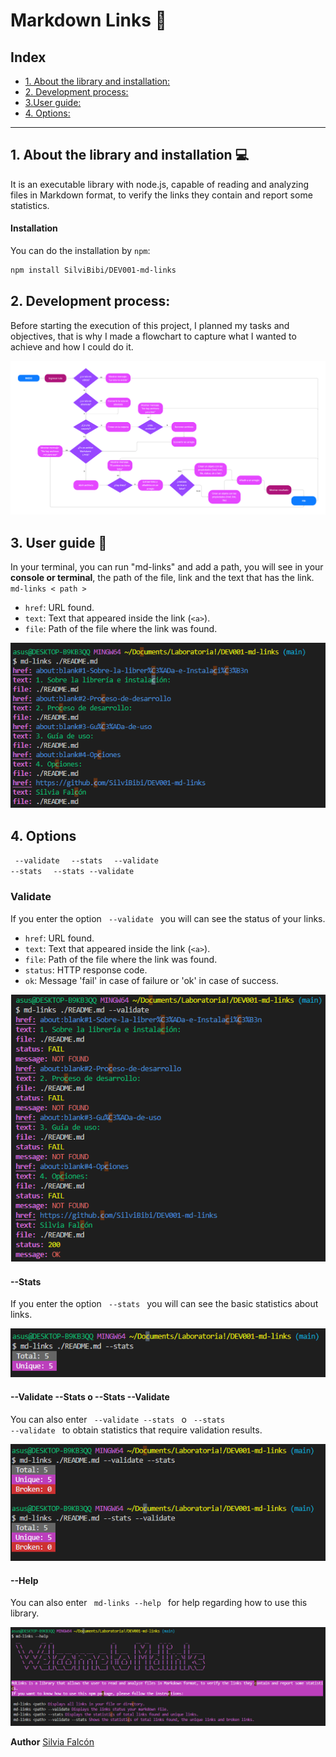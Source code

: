#  Markdown Links 🔗

## Index

* [1. About the library and installation:](#1-About-the-library-and-installation)
* [2. Development process:](#2-Development-process)
* [3.User guide:](#3-User-guide)
* [4. Options:](#4-Options)

 
***


## 1. About the library and installation 💻
It is an executable library with node.js, capable of reading and analyzing files in Markdown format, to verify the links they contain and report some statistics. 

#### Installation
You can do the installation by `npm`:

```sh
npm install SilviBibi/DEV001-md-links
```

  ## 2. Development process:

Before starting the execution of this project, I planned my tasks and objectives, that is why I made a flowchart to capture what I wanted to achieve and how I could do it.

![Diagram](./images/DiagramaMdLinks.png)


## 3. User guide 📖
In your terminal, you can run "md-links" and add a path, you will see in your **console or terminal**, the path of the file, link and the text that has the link. 
<code> md-links < path > </code>
  
* `href`: URL found.
* `text`: Text that appeared inside the link (`<a>`).
* `file`: Path of the file where the link was found.

![pathOnly](./images/pathOnly.png)

## 4. Options
  <code> --validate </code> <code> --stats </code> <code> --validate --stats </code> <code> --stats --validate </code> 

### Validate
If you enter the option <code> --validate </code> you will can see the status of your links.
 
* `href`: URL found.
* `text`: Text that appeared inside the link (`<a>`).
* `file`: Path of the file where the link was found.
* `status`:  HTTP response code.
* `ok`: Message 'fail' in case of failure or 'ok' in case of success.

![validate](./images/--validate.png)

#### --Stats
If you enter the option <code> --stats </code> you will can see the basic statistics about links.

![stats](./images/--stats.png)

#### --Validate --Stats o --Stats --Validate
You can also enter <code> --validate --stats </code>  o <code> --stats --validate </code> to obtain statistics that require validation results.

![validateandstats](./images/--validate--stats.png)

#### --Help
You can also enter <code> md-links --help </code> for help regarding how to use this library.

![help](./images/--help.png)

   **Author**
  [Silvia Falcón](https://github.com/SilviBibi/DEV001-md-links)
  
